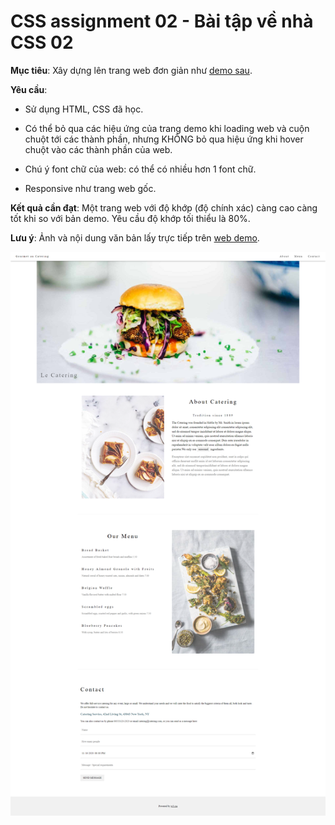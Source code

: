 # CSS assignment 02 - Bài tập về nhà CSS 02

**Mục tiêu**: Xây dựng lên trang web đơn giản như [demo sau](https://www.w3schools.com/w3css/tryw3css_templates_gourmet_catering.htm).


**Yêu cầu**: 
- Sử dụng HTML, CSS đã học.

- Có thể bỏ qua các hiệu ứng của trang demo khi loading web và cuộn chuột tới các thành phần, nhưng KHÔNG bỏ qua hiệu ứng khi hover chuột vào các thành phần của web.

- Chú ý font chữ của web: có thể có nhiều hơn 1 font chữ.

- Responsive như trang web gốc.


**Kết quả cần đạt**: Một trang web với độ khớp (độ chính xác) càng cao càng tốt khi so với bản demo. Yêu cầu độ khớp tối thiểu là 80%.


**Lưu ý**: Ảnh và nội dung văn bản lấy trực tiếp trên [web demo](https://www.w3schools.com/w3css/tryw3css_templates_gourmet_catering.htm).


![](./images/assignment-02-xl.png)
